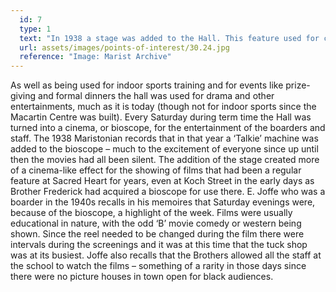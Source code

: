 ```yaml
---
  id: 7
  type: 1
  text: "In 1938 a stage was added to the Hall. This feature used for college productions, also doubled as the setting for the College Bioscope which entertained boarders and staff at the weekends. "
  url: assets/images/points-of-interest/30.24.jpg
  reference: "Image: Marist Archive"
---
```

As well as being used for indoor sports training and for events like prize-giving and formal dinners the hall was used for drama and other entertainments, much as it is today (though not for indoor sports since the Macartin Centre was built). Every Saturday during term time the Hall was turned into a cinema, or bioscope, for the entertainment of the boarders and staff. The 1938 Maristonian records that in that year a ‘Talkie’ machine was added to the bioscope – much to the excitement of everyone since up until then the movies had all been silent. The addition of the stage created more of a cinema-like effect for the showing of films that had been a regular feature at Sacred Heart for years, even at Koch Street in the early days as Brother Frederick had acquired a bioscope for use there. E. Joffe who was a boarder in the 1940s recalls in his memoires that Saturday evenings were, because of the bioscope, a highlight of the week. Films were usually educational in nature, with the odd ‘B’ movie comedy or western being shown. Since the reel needed to be changed during the film there were intervals during the screenings and it was at this time that the tuck shop was at its busiest. Joffe also recalls that the Brothers allowed all the staff at the school to watch the films – something of a rarity in those days since there were no picture houses in town open for black audiences.
        